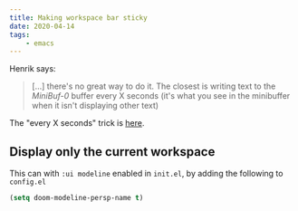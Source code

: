 ```yaml
---
title: Making workspace bar sticky
date: 2020-04-14
tags:
    - emacs
---
```


Henrik says:

>  \[...\] there's no great way to do it. The closest is writing text to the  *MiniBuf-0* buffer every X seconds (it's what you see in the minibuffer when it isn't displaying other text)

The "every X seconds" trick is [here](https://discordapp.com/channels/406534637242810369/406554085794381833/663639878453559316).

## Display only the current workspace

This can with `:ui modeline` enabled in `init.el`, by adding the following to `config.el`

```lisp
(setq doom-modeline-persp-name t)
```

